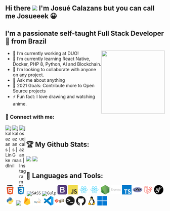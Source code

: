 ## Hi there <img src="https://media.giphy.com/media/hvRJCLFzcasrR4ia7z/giphy.gif" width="25px"> I'm Josué Calazans but you can call me Josueeek 😀


## I'm a passionate self-taught Full Stack Developer 🚀 from Brazil


<a href="#"><img align="right" src="https://github.com/josuejcalazans/josuejcalazans/blob/master/images/banner.gif" width="200 " height="200" /></a>

- 🔭 I’m currently working at DUO!
- 🌱 I’m currently learning React Native, Docker, PHP 8, Python, AI and Blockchain.
- 👯 I’m looking to collaborate with anyone on any project.
- 💬 Ask me about anything
- 🥅 2021 Goals: Contribute more to Open Source projects
- ⚡ Fun fact: I love drawing and watching anime.



### :email: Connect with me: 

 <a href="https://linkedin.com/in/josue-calazans" target="_blank" rel="noopener noreferrer"> <img  align="left" alt="jkalazans | LinkedIn" width="22px" src="https://cdn.jsdelivr.net/npm/simple-icons@v3/icons/linkedin.svg"></a>
 <a href="mailto:josue.calazans07@gmail.com" target="_blank" rel="noopener noreferrer"> <img  align="left" alt="jkalazans | Gmail" width="22px" src="https://cdn.jsdelivr.net/npm/simple-icons@v3/icons/gmail.svg"></a>
 <a href="https://instagram.com/josuejcalazans" target="_blank" rel="noopener noreferrer"> <img  align="left" alt="josuejcalazans | Instagram" width="22px" src="https://cdn.jsdelivr.net/npm/simple-icons@v3/icons/instagram.svg"></a>   

<br />

## :trophy: My Github Stats:

<div >
  <img height="180em" src="https://github-readme-stats.vercel.app/api?username=josuejcalazans&show_icons=true&theme=tokyonight&include_all_commits=true&count_private=true"/>
  <img height="180em" src="https://github-readme-stats.vercel.app/api/top-langs/?username=josuejcalazans&layout=compact&langs_count=25&theme=tokyonight"/>
</div>
 
## 🧰 **Languages and Tools:**  


<code><img title="HTML5" height="30" src="https://raw.githubusercontent.com/github/explore/80688e429a7d4ef2fca1e82350fe8e3517d3494d/topics/html/html.png"></code>
<code><img title="CSS3" height="30" src="https://raw.githubusercontent.com/github/explore/80688e429a7d4ef2fca1e82350fe8e3517d3494d/topics/css/css.png"></code>
<code><img title="SASS" height="30" src="https://github.com/zumrudu-anka/zumrudu-anka/blob/master/images/sass.svg"></code>
<code><img title="Gulp" height="30" src="https://github.com/zumrudu-anka/zumrudu-anka/blob/master/images/gulp.svg"></code>
<code><img title="Bootstrap" height="30" src="https://raw.githubusercontent.com/github/explore/80688e429a7d4ef2fca1e82350fe8e3517d3494d/topics/bootstrap/bootstrap.png"></code>
<code><img title="Javascript" height="30" src="https://raw.githubusercontent.com/github/explore/80688e429a7d4ef2fca1e82350fe8e3517d3494d/topics/javascript/javascript.png"></code>
<code><img height="30" src="https://raw.githubusercontent.com/github/explore/80688e429a7d4ef2fca1e82350fe8e3517d3494d/topics/react/react.png"></code>
<code><img height="30" src="https://raw.githubusercontent.com/github/explore/80688e429a7d4ef2fca1e82350fe8e3517d3494d/topics/react-native/react-native.png"></code>
<code><img height="30" src="https://raw.githubusercontent.com/github/explore/80688e429a7d4ef2fca1e82350fe8e3517d3494d/topics/nodejs/nodejs.png"></code>
<code><img height="30" src="https://raw.githubusercontent.com/github/explore/80688e429a7d4ef2fca1e82350fe8e3517d3494d/topics/express/express.png"></code>
<code><img height="30" src="https://raw.githubusercontent.com/github/explore/80688e429a7d4ef2fca1e82350fe8e3517d3494d/topics/typescript/typescript.png"></code>
<code><img height="30" src="https://raw.githubusercontent.com/github/explore/80688e429a7d4ef2fca1e82350fe8e3517d3494d/topics/php/php.png"></code>
<code><img height="30" src="https://raw.githubusercontent.com/github/explore/80688e429a7d4ef2fca1e82350fe8e3517d3494d/topics/laravel/laravel.png"></code>
<code><img height="30" src="https://raw.githubusercontent.com/github/explore/80688e429a7d4ef2fca1e82350fe8e3517d3494d/topics/symfony/symfony.png"></code>
<code><img height="30" src="https://raw.githubusercontent.com/github/explore/80688e429a7d4ef2fca1e82350fe8e3517d3494d/topics/python/python.png"></code>
<code><img height="30" src="https://cdn.iconscout.com/icon/free/png-512/aws-1869025-1583149.png"></code>
<code><img height="30" src="https://raw.githubusercontent.com/github/explore/80688e429a7d4ef2fca1e82350fe8e3517d3494d/topics/firebase/firebase.png"></code>
<code><img height="30" src="https://raw.githubusercontent.com/github/explore/80688e429a7d4ef2fca1e82350fe8e3517d3494d/topics/mysql/mysql.png"></code>
<code><img height="30" src="https://raw.githubusercontent.com/github/explore/80688e429a7d4ef2fca1e82350fe8e3517d3494d/topics/visual-studio-code/visual-studio-code.png"></code>
<code><img height="30" src="https://raw.githubusercontent.com/github/explore/80688e429a7d4ef2fca1e82350fe8e3517d3494d/topics/git/git.png"></code>
<code><img height="30" src="https://raw.githubusercontent.com/github/explore/80688e429a7d4ef2fca1e82350fe8e3517d3494d/topics/terminal/terminal.png"></code>
<code><img height="30" src="https://raw.githubusercontent.com/github/explore/78df643247d429f6cc873026c0622819ad797942/topics/github/github.png"></code>
<code><img height="30" src="https://raw.githubusercontent.com/github/explore/80688e429a7d4ef2fca1e82350fe8e3517d3494d/topics/linux/linux.png"></code>
<code><img height="30" src="https://raw.githubusercontent.com/github/explore/80688e429a7d4ef2fca1e82350fe8e3517d3494d/topics/windows/windows.png"></code>
<br />
